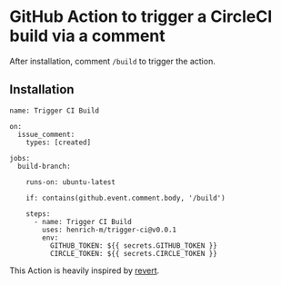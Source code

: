 # GitHub Action to trigger a CircleCI build via a comment

After installation, comment `/build` to trigger the action.


## Installation

```
name: Trigger CI Build

on:
  issue_comment:
    types: [created]

jobs:
  build-branch:

    runs-on: ubuntu-latest

    if: contains(github.event.comment.body, '/build')

    steps:
      - name: Trigger CI Build
        uses: henrich-m/trigger-ci@v0.0.1
        env:
          GITHUB_TOKEN: ${{ secrets.GITHUB_TOKEN }}
          CIRCLE_TOKEN: ${{ secrets.CIRCLE_TOKEN }}
 ```

This Action is heavily inspired by [revert](https://github.com/srt32/revert).
